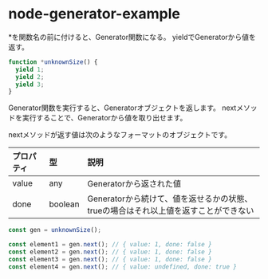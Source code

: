 # node-generator-example

*を関数名の前に付けると、Generator関数になる。
yieldでGeneratorから値を返す。

```js
function *unknownSize() {
  yield 1;
  yield 2;
  yield 3;
}
```

Generator関数を実行すると、Generatorオブジェクトを返します。
nextメソッドを実行することで、Generatorから値を取り出せます。

nextメソッドが返す値は次のようなフォーマットのオブジェクトです。

|プロパティ|型|説明|
|:----|:----|:----|
|value|any|Generatorから返された値|
|done|boolean|Generatorから続けて、値を返せるかの状態、trueの場合はそれ以上値を返すことができない|

```js
const gen = unknownSize();

const element1 = gen.next(); // { value: 1, done: false }
const element2 = gen.next(); // { value: 1, done: false }
const element3 = gen.next(); // { value: 1, done: false }
const element4 = gen.next(); // { value: undefined, done: true }
```
